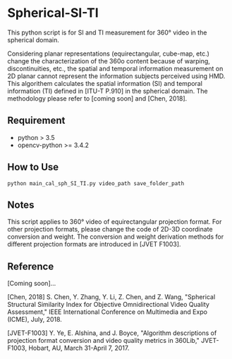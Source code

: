# Spherical-SI-TI
This python script is for SI and TI measurement for 360&deg; video in the spherical domain.

Considering planar representations (equirectangular, cube-map, etc.) change the characterization of the 360o content because of warping, discontinuities, etc., the spatial and temporal information measurement on 2D planar cannot represent the information subjects perceived using HMD. This algorithem calculates the spatial information (SI) and temporal information (TI) defined in [ITU-T P.910] in the spherical domain. The methodology please refer to [coming soon] and [Chen, 2018].

## __Requirement__
* python > 3.5
* opencv-python >= 3.4.2

## __How to Use__

```python main_cal_sph_SI_TI.py video_path save_folder_path```

## __Notes__
This script applies to 360&deg; video of equirectangular projection format. For other projection formats, please change the code of 2D-3D coordinate conversion and weight. The conversion and weight derivation methods for different projection formats are introduced in [JVET F1003].

## __Reference__
[Coming soon]...

[Chen, 2018] S. Chen, Y. Zhang, Y. Li, Z. Chen, and Z. Wang, "Spherical Structural Similarity Index for Objective Omnidirectional Video Quality Assessment," IEEE International Conference on Multimedia and Expo (ICME), July, 2018.

[JVET-F1003] Y. Ye, E. Alshina, and J. Boyce, "Algorithm descriptions of projection format conversion and video quality metrics in 360Lib," JVET-F1003, Hobart, AU, March 31-April 7, 2017.